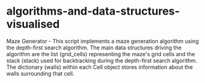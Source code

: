 # algorithms-and-data-structures-visualised

Maze Generator - This script implements a maze generation algorithm using the depth-first search algorithm. The main data structures driving the algorithm are the list (grid_cells) representing the maze's grid cells and the stack (stack) used for backtracking during the depth-first search algorithm. The dictionary (walls) within each Cell object stores information about the walls surrounding that cell.
